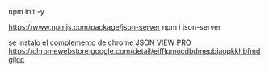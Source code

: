 npm init -y

https://www.npmjs.com/package/json-server
npm i json-server

se instalo el complemento de chrome JSON VIEW PRO
https://chromewebstore.google.com/detail/eifflpmocdbdmepbjaopkkhbfmdgijcc